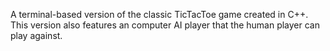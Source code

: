 A terminal-based version of the classic TicTacToe game created in C++. This version also features an computer AI player that the human player can play against.
